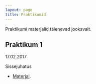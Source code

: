 ```yaml
---
layout: page
title: Praktikumid
---
```


Praktikumi materjalid täienevad jooksvalt.

## Praktikum 1

17.02.2017 

Sissejuhatus

* [Materjal](../1praktikum). 
